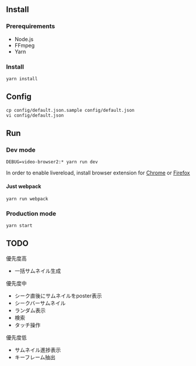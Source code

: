 
## Install

### Prerequirements

- Node.js
- FFmpeg
- Yarn

### Install

    yarn install

## Config

    cp config/default.json.sample config/default.json
    vi config/default.json

## Run

### Dev mode

    DEBUG=video-browser2:* yarn run dev

In order to enable livereload, install browser extension for [Chrome](https://chrome.google.com/webstore/detail/livereload/jnihajbhpnppcggbcgedagnkighmdlei) or [Firefox](https://addons.mozilla.org/en-US/firefox/addon/remotelivereload/)

#### Just webpack

    yarn run webpack

### Production mode

    yarn start

## TODO

優先度高

- 一括サムネイル生成

優先度中

- シーク直後にサムネイルをposter表示
- シークバーサムネイル
- ランダム表示
- 検索
- タッチ操作

優先度低

- サムネイル進捗表示
- キーフレーム抽出
